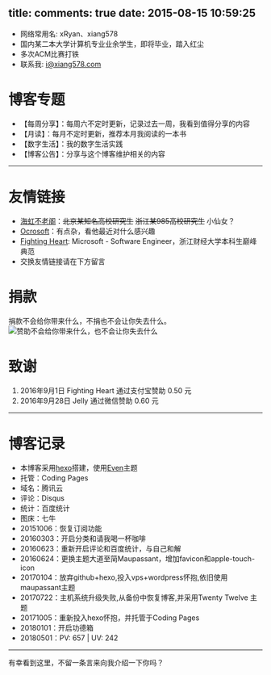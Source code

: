 title: 
comments: true
date: 2015-08-15 10:59:25
---

* 网络常用名: xRyan、xiang578
* 国内某二本大学计算机专业业余学生，即将毕业，踏入红尘
* 多次ACM比赛打铁
* 联系我: i@xiang578.com

# 博客专题
* 【每周分享】：每周六不定时更新，记录过去一周，我看到值得分享的内容
* 【月读】：每月不定时更新，推荐本月我阅读的一本书
* 【数字生活】：我的数字生活实践
* 【博客公告】：分享与这个博客维护相关的内容

----------

# 友情链接
- [海虹不老阁](http://haihongblog.com/)：~~北京某知名高校研究生~~ ~~浙江某985高校研究生~~ 小仙女？
- [Ocrosoft](https://www.ocrosoft.com/)：有点杂，看他最近对什么感兴趣
- [Fighting Heart](http://www.cnblogs.com/zufezzt): Microsoft - Software Engineer，浙江财经大学本科生巅峰典范
- 交换友情链接请在下方留言

# 捐款
捐款不会给你带来什么，不捐也不会让你失去什么。
![赞助不会给你带来什么，也不会让你失去什么](http://7xkpe5.com1.z0.glb.clouddn.com/%E6%94%B6%E6%AC%BE%E7%A0%81.jpg)

# 致谢

1. 2016年9月1日 Fighting Heart 通过支付宝赞助 0.50 元
2. 2016年9月28日 Jelly 通过微信赞助 0.60 元



----------
# 博客记录

- 本博客采用[hexo](https://hexo.io/)搭建，使用[Even](https://github.com/ahonn/hexo-theme-even)主题
- 托管：Coding Pages
- 域名：腾讯云
- 评论：Disqus
- 统计：百度统计
- 图床：七牛 
- 20151006：恢复订阅功能
- 20160303：开启分类和请我喝一杯咖啡
- 20160623：重新开启评论和百度统计，与自己和解
- 20160624：更换主题大道至简Maupassant，增加favicon和apple-touch-icon
- 20170104：放弃github+hexo,投入vps+wordpress怀抱,依旧使用maupassant主题
- 20170722：主机系统升级失败,从备份中恢复博客,并采用Twenty Twelve 主题
- 20171005：重新投入hexo怀抱，并托管于Coding Pages
- 20180101：开启功德箱
- 20180501：PV: 657 | UV: 242

----------

有幸看到这里，不留一条言来向我介绍一下你吗？

